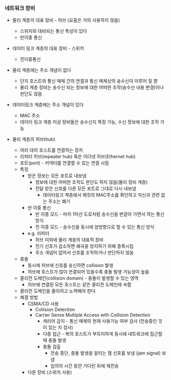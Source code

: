 ### 네트워크 장비

- 물리 계층의 대표 장비 - 허브 (요즘은 거의 사용하지 않음)
    - 스위치와 대비되는 통신 특성이 있다
    - 반이중 통신
- 데이터 링크 계층의 대표 장비 - 스위치
    - 전이중통신

- 물리 계층에는 주소 개념이 없다
    - 단지 호스트와 통신 매체 간의 연결과 통신 매체상의 송수신이 이루어 질 뿐
    - 물리 계층 장비는 송수신 되는 정보에 대한 어떠한 조작(송수신 내용 변경)이나 판단도 않음
- 데이터링크 계층에는 주소 개념이 있다
    - MAC 주소
    - 데이터 링크 계층 이상 장비들은 송수신지 특정 가능, 수신 정보에 대한 조작 가능

- 물리 계층의 허브(hub)
    - 여러 대의 호스트를 연결하는 장치
    - 리피터 허브(repeater hub) 혹은 이더넷 허브(Ethernet hub)
    - 포트(port) - 커넥터를 연결할 수 있는 연결 시점
    - 특징
        - 받은 정보는 모든 포트로 내보냄
            - 정보에 대한 어떠한 조작도 판단도 하지 않음(물리 장비 계층)
            - 전달 받은 신호를 다른 모든 포트로 그대로 다시 내보냄
                - 데이터링크 계층에서 패킷의 MAC주소를 확인하고 자신과 관련 없는 주소는 폐기
        - 반 이중 통신
            - 반 이중 모드 - 마치 1차선 도로처럼 송수신을 번갈아 가면서 하는 통신 방식
            - 전 이중 모드 - 송수신을 동시에 양방향으로 할 수 있는 통신 방식
        - e.g. 리피터
            - 허브 이외에 물리 계층의 대표적 장비
            - 전기 신호가 감소하면 왜곡을 방지하기 위해 증폭시킴
            - 주소 개념이 없어서 신호를 조작하거나 판단하지 않음
    - 충돌
        - 동시에 허브에 신호를 송신하면 collision 발생
        - 허브에 호스트가 많이 연결되어 있을수록 충돌 발생 가능성이 높음
    - 콜리전 도메인(collision domain) - 충돌이 발생할 수 있는 영역
        - 허브에 연결된 모든 호스트는 같은 콜리전 도메인에 속함
    - 콜리전 도메인을 줄이려고 노력해야 한다.
    - 해결 방법
        - CSMA/CD 사용
            - Collision Detection
            - Carrier Sense Multiple Access with Collision Detection
                - 캐리어 감지 - 통신 매체의 현재 사용가능 여부 검사 (전송중인 것이 있는 지 검사)
                - 다중 접근  - 복의 호스트가 부득이하게 동시에 네트워크에 접근할 때 충돌 발생
                - 충돌 검출
                    - 전송 중단, 충돌 발생을 알리는 잼 신호를 보냄 (jam signal) 보냄
                    - 임의의 시간 동안 기다린 뒤에 재전송
        - 다른 장비 (스위치 사용)
